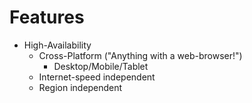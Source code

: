 Features
========

+ High-Availability
    + Cross-Platform ("Anything with a web-browser!")
        + Desktop/Mobile/Tablet
    + Internet-speed independent
    + Region independent
